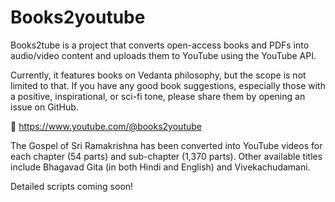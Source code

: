 # Books2youtube

Books2tube is a project that converts open-access books and PDFs into audio/video content and uploads them to YouTube using the YouTube API.

Currently, it features books on Vedanta philosophy, but the scope is not limited to that. If you have any good book suggestions, especially those with a positive, inspirational, or sci-fi tone, please share them by opening an issue on GitHub.

🔗 https://www.youtube.com/@books2youtube

The Gospel of Sri Ramakrishna has been converted into YouTube videos for each chapter (54 parts) and sub-chapter (1,370 parts). Other available titles include Bhagavad Gita (in both Hindi and English) and Vivekachudamani.

Detailed scripts coming soon!
